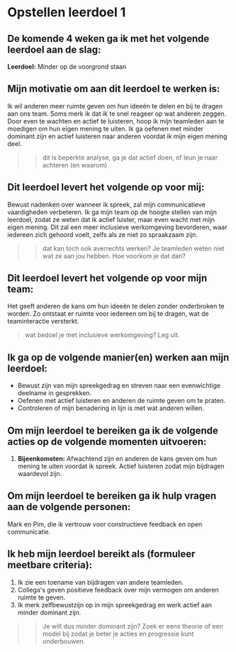 
# Opstellen leerdoel 1

## De komende 4 weken ga ik met het volgende leerdoel aan de slag: 

**Leerdoel:** Minder op de voorgrond staan

## Mijn motivatie om aan dit leerdoel te werken is:

Ik wil anderen meer ruimte geven om hun ideeën te delen en bij te dragen aan ons team. Soms merk ik dat ik te snel reageer op wat anderen zeggen. Door even te wachten en actief te luisteren, hoop ik mijn teamleden aan te moedigen om hun eigen mening te uiten. Ik ga oefenen met minder dominant zijn en actief luisteren naar anderen voordat ik mijn eigen mening deel.
>> dit is beperkte analyse, ga je dat actief doen, of leun je naar achteren (en waarom)

## Dit leerdoel levert het volgende op voor mij:

Bewust nadenken over wanneer ik spreek, zal mijn communicatieve vaardigheden verbeteren. Ik ga mijn team op de hoogte stellen van mijn leerdoel, zodat ze weten dat ik actief luister, maar even wacht met mijn eigen mening. Dit zal een meer inclusieve werkomgeving bevorderen, waar iedereen zich gehoord voelt, zelfs als ze niet zo spraakzaam zijn.
>> dat kan toch ook averrechts werken? Je teamleden weten niet wat ze aan jou hebben. Hoe voorkom je dat dan?

## Dit leerdoel levert het volgende op voor mijn team:

Het geeft anderen de kans om hun ideeën te delen zonder onderbroken te worden. Zo ontstaat er ruimte voor iedereen om bij te dragen, wat de teaminteractie versterkt.
> wat bedoel je met inclusieve werkomgeving? Leg uit.

## Ik ga op de volgende manier(en) werken aan mijn leerdoel:

- Bewust zijn van mijn spreekgedrag en streven naar een evenwichtige deelname in gesprekken.
- Oefenen met actief luisteren en anderen de ruimte geven om te praten.
- Controleren of mijn benadering in lijn is met wat anderen willen.

>> 

## Om mijn leerdoel te bereiken ga ik de volgende acties op de volgende momenten uitvoeren:

1. **Bijeenkomsten:** Afwachtend zijn en anderen de kans geven om hun mening te uiten voordat ik spreek. Actief luisteren zodat mijn bijdragen waardevol zijn.

## Om mijn leerdoel te bereiken ga ik hulp vragen aan de volgende personen:

Mark en Pim, die ik vertrouw voor constructieve feedback en open communicatie.

## Ik heb mijn leerdoel bereikt als (formuleer meetbare criteria):

1. Ik zie een toename van bijdragen van andere teamleden.
2. Collega's geven positieve feedback over mijn vermogen om anderen ruimte te geven.
3. Ik merk zelfbewustzijn op in mijn spreekgedrag en werk actief aan minder dominant zijn.

>> Je wilt dus minder dominant zijn? Zoek er eens theorie of een model bij zodat je beter je acties en progressie kunt onderbouwen. 
